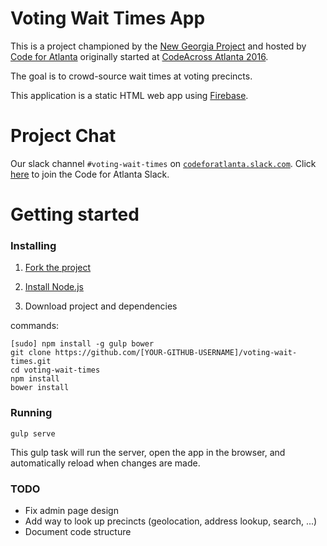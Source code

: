 # Voting Wait Times App

This is a project championed by the [New Georgia Project](http://newgeorgiaproject.org/) and hosted by [Code for Atlanta](http://www.codeforatlanta.org/) originally started at [CodeAcross Atlanta 2016](https://nvite.com/CodeAcross/b1aa). 

The goal is to crowd-source wait times at voting precincts.

This application is a static HTML web app using [Firebase](https://firebase.com).

# Project Chat

Our slack channel `#voting-wait-times` on [`codeforatlanta.slack.com`](https://codeforatlanta.slack.com).
Click [here](https://slack.codeforatlanta.org) to join the Code for Atlanta Slack.

# Getting started

### Installing

1. [Fork the project](https://github.com/codeforatlanta/voting-wait-times#fork-destination-box)

2. [Install Node.js](https://nodejs.org/en/)

3. Download project and dependencies

commands:

    [sudo] npm install -g gulp bower
    git clone https://github.com/[YOUR-GITHUB-USERNAME]/voting-wait-times.git
    cd voting-wait-times
    npm install
    bower install

### Running

    gulp serve

This gulp task will run the server, open the app in the browser, and automatically reload when changes are made.

### TODO

- Fix admin page design
- Add way to look up precincts (geolocation, address lookup, search, ...)
- Document code structure
